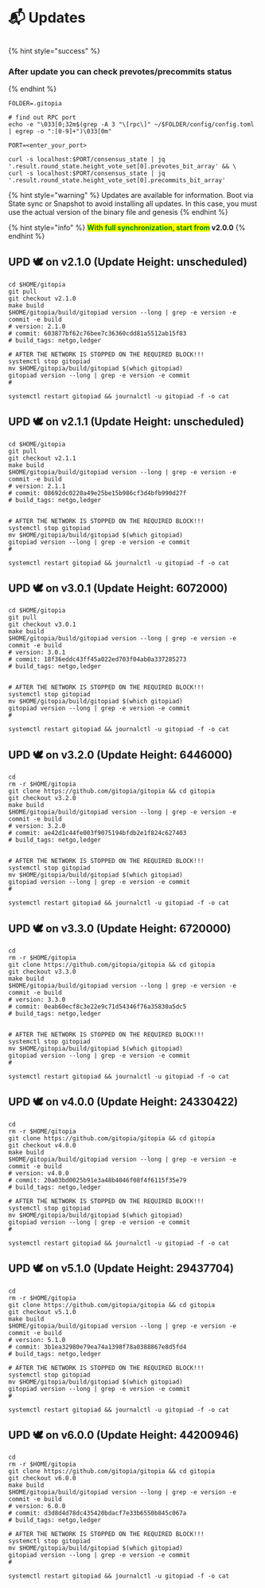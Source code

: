 # 📬 Updates

##

{% hint style="success" %}
### After update you can check prevotes/precommits status
{% endhint %}

```shell
FOLDER=.gitopia

# find out RPC port
echo -e "\033[0;32m$(grep -A 3 "\[rpc\]" ~/$FOLDER/config/config.toml | egrep -o ":[0-9]+")\033[0m"

PORT=<enter_your_port>

curl -s localhost:$PORT/consensus_state | jq '.result.round_state.height_vote_set[0].prevotes_bit_array' && \
curl -s localhost:$PORT/consensus_state | jq '.result.round_state.height_vote_set[0].precommits_bit_array'
```



{% hint style="warning" %}
Updates are available for information. Boot via State sync or Snapshot to avoid installing all updates. In this case, you must use the actual version of the binary file and genesis
{% endhint %}

{% hint style="info" %}
<mark style="color:green;">**With full synchronization, start from**</mark>**&#x20;v2.0.0**
{% endhint %}

## UPD 🕊 on v2.1.0 (Update Height: unscheduled)

```shell
cd $HOME/gitopia
git pull
git checkout v2.1.0
make build
$HOME/gitopia/build/gitopiad version --long | grep -e version -e commit -e build
# version: 2.1.0
# commit: 603877bf62c76bee7c36360cdd81a5512ab15f83
# build_tags: netgo,ledger

# AFTER THE NETWORK IS STOPPED ON THE REQUIRED BLOCK!!!
systemctl stop gitopiad
mv $HOME/gitopia/build/gitopiad $(which gitopiad)
gitopiad version --long | grep -e version -e commit
# 

systemctl restart gitopiad && journalctl -u gitopiad -f -o cat
```

## UPD 🕊 on v2.1.1 (Update Height: unscheduled)

```shell
cd $HOME/gitopia
git pull
git checkout v2.1.1
make build
$HOME/gitopia/build/gitopiad version --long | grep -e version -e commit -e build
# version: 2.1.1
# commit: 08692dc0220a49e25be15b986cf3d4bfb990d27f
# build_tags: netgo,ledger


# AFTER THE NETWORK IS STOPPED ON THE REQUIRED BLOCK!!!
systemctl stop gitopiad
mv $HOME/gitopia/build/gitopiad $(which gitopiad)
gitopiad version --long | grep -e version -e commit
# 

systemctl restart gitopiad && journalctl -u gitopiad -f -o cat
```

## UPD 🕊 on v3.0.1 (Update Height: 6072000)

```shell
cd $HOME/gitopia
git pull
git checkout v3.0.1
make build
$HOME/gitopia/build/gitopiad version --long | grep -e version -e commit -e build
# version: 3.0.1
# commit: 18f36eddc43ff45a022ed703f04ab0a337285273
# build_tags: netgo,ledger


# AFTER THE NETWORK IS STOPPED ON THE REQUIRED BLOCK!!!
systemctl stop gitopiad
mv $HOME/gitopia/build/gitopiad $(which gitopiad)
gitopiad version --long | grep -e version -e commit
# 

systemctl restart gitopiad && journalctl -u gitopiad -f -o cat
```

## UPD 🕊 on v3.2.0 (Update Height: 6446000)

```shell
cd
rm -r $HOME/gitopia
git clone https://github.com/gitopia/gitopia && cd gitopia
git checkout v3.2.0
make build
$HOME/gitopia/build/gitopiad version --long | grep -e version -e commit -e build
# version: 3.2.0
# commit: ae42d1c44fe003f9075194bfdb2e1f824c627403
# build_tags: netgo,ledger


# AFTER THE NETWORK IS STOPPED ON THE REQUIRED BLOCK!!!
systemctl stop gitopiad
mv $HOME/gitopia/build/gitopiad $(which gitopiad)
gitopiad version --long | grep -e version -e commit
# 

systemctl restart gitopiad && journalctl -u gitopiad -f -o cat
```

## UPD 🕊 on v3.3.0 (Update Height: 6720000)

```shell
cd
rm -r $HOME/gitopia
git clone https://github.com/gitopia/gitopia && cd gitopia
git checkout v3.3.0
make build
$HOME/gitopia/build/gitopiad version --long | grep -e version -e commit -e build
# version: 3.3.0
# commit: 0eab60ecf8c3e22e9c71d54346f76a35830a5dc5
# build_tags: netgo,ledger


# AFTER THE NETWORK IS STOPPED ON THE REQUIRED BLOCK!!!
systemctl stop gitopiad
mv $HOME/gitopia/build/gitopiad $(which gitopiad)
gitopiad version --long | grep -e version -e commit
# 

systemctl restart gitopiad && journalctl -u gitopiad -f -o cat
```

## UPD 🕊 on v4.0.0 (Update Height: 24330422)

```shell
cd
rm -r $HOME/gitopia
git clone https://github.com/gitopia/gitopia && cd gitopia
git checkout v4.0.0
make build
$HOME/gitopia/build/gitopiad version --long | grep -e version -e commit -e build
# version: v4.0.0
# commit: 20a03bd0025b91e3a48b4046f08f4f6115f35e79
# build_tags: netgo,ledger

# AFTER THE NETWORK IS STOPPED ON THE REQUIRED BLOCK!!!
systemctl stop gitopiad
mv $HOME/gitopia/build/gitopiad $(which gitopiad)
gitopiad version --long | grep -e version -e commit
# 

systemctl restart gitopiad && journalctl -u gitopiad -f -o cat
```

## UPD 🕊 on v5.1.0 (Update Height: 29437704)

```shell
cd
rm -r $HOME/gitopia
git clone https://github.com/gitopia/gitopia && cd gitopia
git checkout v5.1.0
make build
$HOME/gitopia/build/gitopiad version --long | grep -e version -e commit -e build
# version: 5.1.0
# commit: 3b1ea32980e79ea74a1398f78a0388867e8d5fd4
# build_tags: netgo,ledger

# AFTER THE NETWORK IS STOPPED ON THE REQUIRED BLOCK!!!
systemctl stop gitopiad
mv $HOME/gitopia/build/gitopiad $(which gitopiad)
gitopiad version --long | grep -e version -e commit
# 

systemctl restart gitopiad && journalctl -u gitopiad -f -o cat
```

## UPD 🕊 on v6.0.0 (Update Height: 44200946)

```shell
cd
rm -r $HOME/gitopia
git clone https://github.com/gitopia/gitopia && cd gitopia
git checkout v6.0.0
make build
$HOME/gitopia/build/gitopiad version --long | grep -e version -e commit -e build
# version: 6.0.0
# commit: d3d8d4d78dc435420bdacf7e33b6550b845c067a
# build_tags: netgo,ledger

# AFTER THE NETWORK IS STOPPED ON THE REQUIRED BLOCK!!!
systemctl stop gitopiad
mv $HOME/gitopia/build/gitopiad $(which gitopiad)
gitopiad version --long | grep -e version -e commit
# 

systemctl restart gitopiad && journalctl -u gitopiad -f -o cat
```

